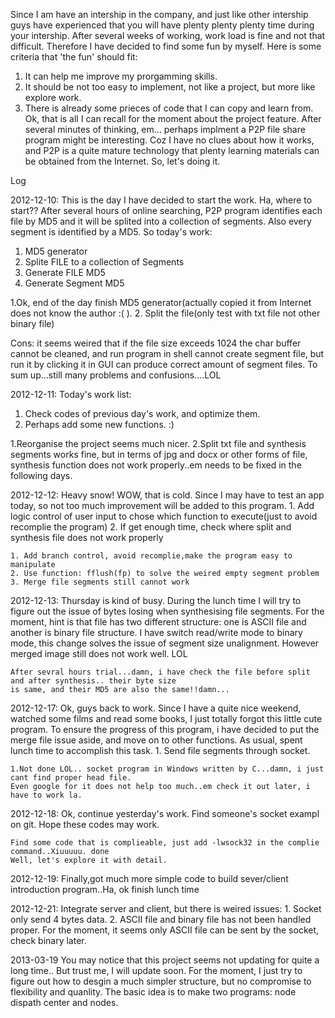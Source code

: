 Since I am have an intership in the company, and just like other intership guys have experienced that 
you will have plenty plenty plenty time during your intership. After several weeks of working, 
work load is fine and not that difficult. Therefore I have decided to find some fun by myself. Here is some 
criteria that 'the fun' should fit:
1. It can help me improve my prorgamming skills.
2. It should be not too easy to implement, not like a project, but more like explore work.
3. There is already some prieces of code that I can copy and learn from.
   Ok, that is all I can recall for the moment about the project feature. After several minutes of thinking, 
   em... perhaps implment a P2P file share program might be interesting. 
   Coz I have no clues about how it works, and P2P is a quite mature 
   technology that plenty learning materials can be obtained from the 
   Internet. So, let's doing it.


Log 

2012-12-10:
   This is the day I have decided to start the work. Ha, where to start?? After several hours of 
   online searching, P2P program identifies each file by MD5 and it will be splited into a 
   collection of segments. Also every segment is identified by a MD5. So today's work:
   1. MD5 generator
   2. Splite FILE to a collection of Segments
   3. Generate FILE MD5
   4. Generate Segment MD5

   1.Ok, end of the day finish MD5 generator(actually copied it from Internet does not know the author :( ).
   2. Split the file(only test with txt file not other binary file)
   
   Cons: it seems weired that if the file size exceeds 1024 the char buffer cannot be cleaned, and run program in
   shell cannot create segment file, but run it by clicking it in GUI can produce correct amount of segment files.
   To sum up...still many problems and confusions....LOL
   
2012-12-11:
   Today's work list:
   1. Check codes of previous day's work, and optimize them.
   2. Perhaps add some new functions. :)
   
   1.Reorganise the project seems much nicer.
   2.Split txt file and synthesis segments works fine, but in terms of jpg and docx or other forms
     of file, synthesis function does not work properly..em needs to be fixed in the following days.
	 
2012-12-12:
    Heavy snow! WOW, that is cold.
	Since I may have to test an app today, so not too much improvement will be added to this program. 
	1. Add logic control of user input to chose which function to execute(just to avoid recomplie the program)
	2. If get enough time, check where split and synthesis file does not work properly

	1. Add branch control, avoid recomplie,make the program easy to manipulate
	2. Use function: fflush(fp) to solve the weired empty segment problem
	3. Merge file segments still cannot work
	
2012-12-13:
    Thursday is kind of busy. During the lunch time I will try to figure out the issue of bytes losing when
	synthesising file segments.
	For the moment, hint is that file has two different structure: one is ASCII file and another
	is binary file structure. I have switch read/write mode to binary mode, this change solves the issue
	of segment size unalignment. However merged image still does not work well. LOL

    After sevral hours trial...damn, i have check the file before split and after synthesis.. their byte size
    is same, and their MD5 are also the same!!damn...	

2012-12-17:
    Ok, guys back to work. Since I have a quite nice weekend, watched some films and read some books, I just 
	totally forgot this little cute program. To ensure the progress of this program, i have decided to put 
	the merge file issue aside, and move on to other functions. As usual, spent lunch time to accomplish this task.
	1. Send file segments through socket.

    1.Not done LOL.. socket program in Windows written by C...damn, i just cant find proper head file.
	Even google for it does not help too much..em check it out later, i have to work la.

2012-12-18:
    Ok, continue yesterday's work. Find someone's socket exampl on git. Hope these codes may work. 
	
	Find some code that is complieable, just add -lwsock32 in the complie command..Xiuuuuu. done 
	Well, let's explore it with detail.
	
2012-12-19:
    Finally,got much more simple code to build sever/client introduction program..Ha, ok finish lunch time

2012-12-21:
    Integrate server and client, but there is weired issues:
	1. Socket only send 4 bytes data.
	2. ASCII file and binary file has not been handled proper. For the moment, it seems only
	ASCII file can be sent by the socket, check binary later.
	
2013-03-19
    You may notice that this project seems not updating for quite a long time.. But trust me, I will update soon. For the moment, I just try to figure out how to desgin a much simpler structure, but no compromise to flexibility and quanlity. The basic idea is to make two programs: node dispath center and nodes.

